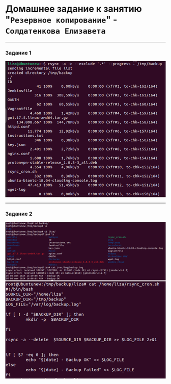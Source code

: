 # Домашнее задание к занятию "`Резервное копирование`" - `Солдатенкова Елизавета`

---

### Задание 1

![Название скриншота 1](https://github.com/lizaMosiyash/sflt-03/blob/master/screenshots/backup_1.PNG)


---

### Задание 2


![Название скриншота 2](https://github.com/lizaMosiyash/sflt-03/blob/master/screenshots/backup_2.PNG)
![script](https://github.com/lizaMosiyash/sflt-03/blob/master/screenshots/sh.PNG)

